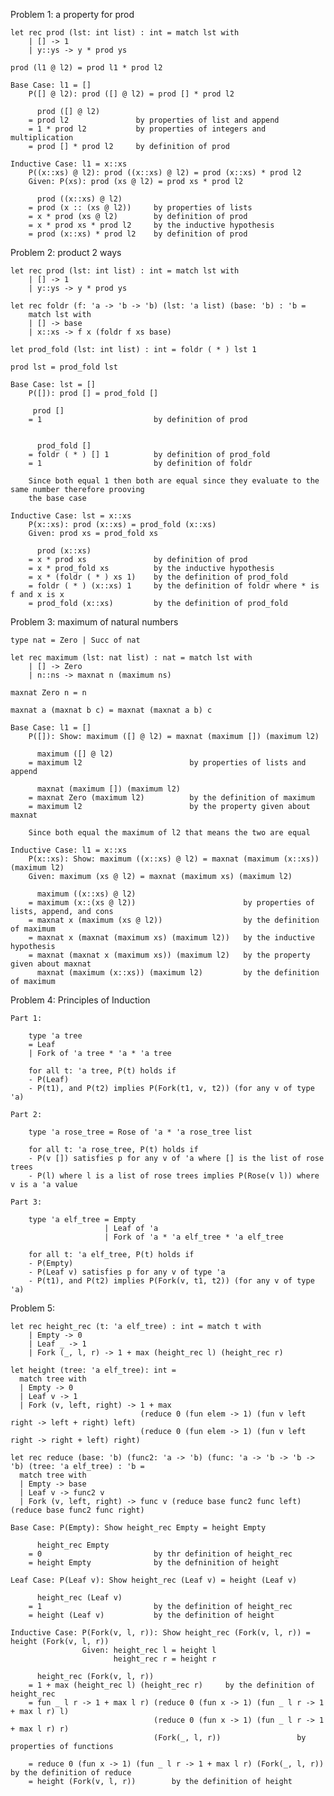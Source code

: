 
Problem 1: a property for prod

	let rec prod (lst: int list) : int = match lst with
		| [] -> 1
		| y::ys -> y * prod ys

	prod (l1 @ l2) = prod l1 * prod l2

	Base Case: l1 = []
		P([] @ l2): prod ([] @ l2) = prod [] * prod l2

		  prod ([] @ l2)
		= prod l2				by properties of list and append
		= 1 * prod l2			by properties of integers and multiplication
		= prod [] * prod l2		by definition of prod

	Inductive Case: l1 = x::xs
		P((x::xs) @ l2): prod ((x::xs) @ l2) = prod (x::xs) * prod l2
		Given: P(xs): prod (xs @ l2) = prod xs * prod l2

		  prod ((x::xs) @ l2)
		= prod (x :: (xs @ l2))		by properties of lists
		= x * prod (xs @ l2)		by definition of prod
		= x * prod xs * prod l2		by the inductive hypothesis
		= prod (x::xs) * prod l2    by definition of prod




Problem 2: product 2 ways

	let rec prod (lst: int list) : int = match lst with
		| [] -> 1
		| y::ys -> y * prod ys

	let rec foldr (f: 'a -> 'b -> 'b) (lst: 'a list) (base: 'b) : 'b =
		match lst with
		| [] -> base
		| x::xs -> f x (foldr f xs base)

	let prod_fold (lst: int list) : int = foldr ( * ) lst 1

	prod lst = prod_fold lst

	Base Case: lst = []
		P([]): prod [] = prod_fold []

		 prod []
		= 1							by definition of prod


		  prod_fold [] 
		= foldr ( * ) [] 1			by definition of prod_fold
		= 1 						by definition of foldr 

		Since both equal 1 then both are equal since they evaluate to the same number therefore prooving 
		the base case

	Inductive Case: lst = x::xs
		P(x::xs): prod (x::xs) = prod_fold (x::xs)
		Given: prod xs = prod_fold xs

		  prod (x::xs)
		= x * prod xs 				by definition of prod
		= x * prod_fold xs      	by the inductive hypothesis
		= x * (foldr ( * ) xs 1) 	by the definition of prod_fold
		= foldr ( * ) (x::xs) 1 	by the definition of foldr where * is f and x is x
		= prod_fold (x::xs) 		by the definition of prod_fold  




Problem 3: maximum of natural numbers

	type nat = Zero | Succ of nat

	let rec maximum (lst: nat list) : nat = match lst with
		| [] -> Zero
		| n::ns -> maxnat n (maximum ns)

	maxnat Zero n = n

	maxnat a (maxnat b c) = maxnat (maxnat a b) c

	Base Case: l1 = []
		P([]): Show: maximum ([] @ l2) = maxnat (maximum []) (maximum l2)

		  maximum ([] @ l2)
		= maximum l2						by properties of lists and append

		  maxnat (maximum []) (maximum l2)
		= maxnat Zero (maximum l2) 			by the definition of maximum
		= maximum l2 						by the property given about maxnat

		Since both equal the maximum of l2 that means the two are equal 

	Inductive Case: l1 = x::xs
		P(x::xs): Show: maximum ((x::xs) @ l2) = maxnat (maximum (x::xs)) (maximum l2)
		Given: maximum (xs @ l2) = maxnat (maximum xs) (maximum l2)

		  maximum ((x::xs) @ l2)
		= maximum (x::(xs @ l2)) 						by properties of lists, append, and cons
		= maxnat x (maximum (xs @ l2))					by the definition of maximum
		= maxnat x (maxnat (maximum xs) (maximum l2))   by the inductive hypothesis
		= maxnat (maxnat x (maximum xs)) (maximum l2) 	by the property given about maxnat
		  maxnat (maximum (x::xs)) (maximum l2)			by the definition of maximum




Problem 4: Principles of Induction

	Part 1: 
		
		type 'a tree 
		= Leaf 
		| Fork of 'a tree * 'a * 'a tree  

		for all t: 'a tree, P(t) holds if
		- P(Leaf)
		- P(t1), and P(t2) implies P(Fork(t1, v, t2)) (for any v of type 'a)

	Part 2: 
		
		type 'a rose_tree = Rose of 'a * 'a rose_tree list

		for all t: 'a rose_tree, P(t) holds if 
		- P(v []) satisfies p for any v of 'a where [] is the list of rose trees
		- P(l) where l is a list of rose trees implies P(Rose(v l)) where v is a 'a value

	Part 3:

		type 'a elf_tree = Empty
						 | Leaf of 'a 
						 | Fork of 'a * 'a elf_tree * 'a elf_tree

		for all t: 'a elf_tree, P(t) holds if
		- P(Empty)
		- P(Leaf v) satisfies p for any v of type 'a
		- P(t1), and P(t2) implies P(Fork(v, t1, t2)) (for any v of type 'a)




Problem 5:


	let rec height_rec (t: 'a elf_tree) : int = match t with 
		| Empty -> 0
		| Leaf _ -> 1 
		| Fork (_, l, r) -> 1 + max (height_rec l) (height_rec r)
	
	let height (tree: 'a elf_tree): int = 
	  match tree with 
	  | Empty -> 0
	  | Leaf v -> 1
	  | Fork (v, left, right) -> 1 + max
	                             (reduce 0 (fun elem -> 1) (fun v left right -> left + right) left)
	                             (reduce 0 (fun elem -> 1) (fun v left right -> right + left) right)

	let rec reduce (base: 'b) (func2: 'a -> 'b) (func: 'a -> 'b -> 'b -> 'b) (tree: 'a elf_tree) : 'b = 
	  match tree with
	  | Empty -> base
	  | Leaf v -> func2 v 
	  | Fork (v, left, right) -> func v (reduce base func2 func left) (reduce base func2 func right)

	Base Case: P(Empty): Show height_rec Empty = height Empty
		
		  height_rec Empty 
		= 0 						by thr definition of height_rec
		= height Empty				by the defninition of height

	Leaf Case: P(Leaf v): Show height_rec (Leaf v) = height (Leaf v)
		
		  height_rec (Leaf v)
		= 1							by the definition of height_rec
		= height (Leaf v) 			by the definition of height

	Inductive Case: P(Fork(v, l, r)): Show height_rec (Fork(v, l, r)) = height (Fork(v, l, r))
					Given: height_rec l = height l
						   height_rec r = height r

		  height_rec (Fork(v, l, r)) 
		= 1 + max (height_rec l) (height_rec r)		by the definition of height_rec
		= fun _ l r -> 1 + max l r) (reduce 0 (fun x -> 1) (fun _ l r -> 1 + max l r) l) 
									(reduce 0 (fun x -> 1) (fun _ l r -> 1 + max l r) r)
									(Fork(_, l, r))					by properties of functions
									
		= reduce 0 (fun x -> 1) (fun _ l r -> 1 + max l r) (Fork(_, l, r)) 		by the definition of reduce
		= height (Fork(v, l, r))		by the definition of height
